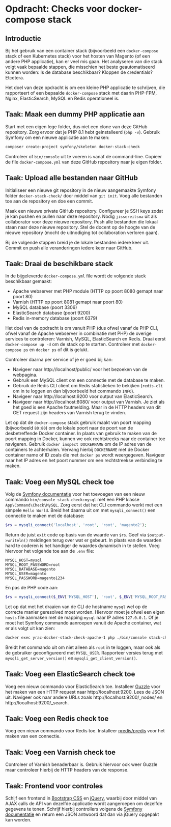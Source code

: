 # Opdracht: Checks voor docker-compose stack

## Introductie
Bij het gebruik van een container stack (bijvoorbeeld een `docker-compose` stack of een Kubernetes stack) voor het hosten van Magento (of een andere PHP applicatie), kan er veel mis gaan. Het analyseren van die stack volgt vaak bepaalde stappen, die misschien het beste geautomatiseerd kunnen worden: Is de database beschikbaar? Kloppen de credentials? Etcetera.

Het doel van deze opdracht is om een kleine PHP applicatie te schrijven, die rapporteert of een bepaalde `docker-compose` stack met daarin PHP-FPM, Nginx, ElasticSearch, MySQL en Redis operationeel is.

## Taak: Maak een dummy PHP applicatie aan
Start met een eigen lege folder, dus niet een clone van deze GitHub repository. Zorg ervoor dat je PHP 8.1 hebt geinstalleerd (`php -v`). Gebruik Symfony om een nieuwe applicatie aan te maken:

```bash
composer create-project symfony/skeleton docker-stack-check
```

Controleer of `bin/console` uit te voeren is vanaf de command-line. Copieer de file `docker-compose.yml` van deze GitHub repository naar je eigen folder.

## Taak: Upload alle bestanden naar GitHub
Initialiseer een nieuwe git repository in de nieuw aangemaakte Symfony folder `docker-stack-check/` door middel van `git init`. Voeg alle bestanden toe aan de repository en doe een commit.

Maak een nieuwe private GitHub repository. Configureer je SSH keys zodat je kan pushen en pullen naar deze repository. Nodig `jissereitsma` uit als collaborator voor deze nieuwe repository. Push alle bestanden die lokaal staan naar deze nieuwe repository. Stel de docent op de hoogte van de nieuwe repository (mocht de uitnodiging tot collaboration verloren gaan).

Bij de volgende stappen breid je de lokale bestanden iedere keer uit. Commit en push alle veranderingen iedere keer naar GitHub.

## Taak: Draai de beschikbare stack
In de bijgeleverde `docker-compose.yml` file wordt de volgende stack beschikbaar gemaakt:

- Apache webserver met PHP module (HTTP op poort 8080 gemapt naar poort 80)
- Varnish (HTTP op poort 8081 gemapt naar poort 80)
- MySQL database (poort 3306)
- ElasticSearch database (poort 9200)
- Redis in-memory database (poort 6379)

Het doel van de opdracht is om vanuit PHP (dus ofwel vanaf de PHP CLI, ofwel vanaf de Apache webserver in combinatie met PHP) de overige services te controleren: Varnish, MySQL, ElasticSearch en Redis. Draai eerst `docker-compose up -d` om de stack op te starten. Controleer met `docker-compose ps` en `docker ps` of dit is gelukt.

Controleer daarna per service of je er goed bij kan:

- Navigeer naar http://localhost/public/ voor het bezoeken van de webpagina.
- Gebruik een MySQL client om een connectie met de database te maken.
- Gebruik de Redis CLI client om Redis statistieken te bekijken (`redis-cli` om in te loggen en dan bijvoorbeeld het commando `INFO`).
- Navigeer naar http://localhost:9200 voor output van ElasticSearch.
- Navigeer naar http://localhost:8080/ voor output van Varnish. Je ziet als het goed is een Apache foutmelding. Maar in de HTTP headers van dit GET request zijn headers van Varnish terug te vinden.

Let op dat de `docker-compose` stack gebruik maakt van poort mapping (bijvoorbeeld `80:80`) om de lokale poort naar de poort van de desbetreffende Docker container. In plaats van gebruik te maken van de poort mapping in Docker, kunnen we ook rechtstreeks naar de container toe navigeren. Gebruik `docker inspect DOCKERNAME` om de IP adres van de containers te achterhalen. Vervang hierbij `DOCKERNAME` met de Docker container name of ID zoals die met `docker ps` wordt weergegeven. Navigeer naar het IP adres en het poort nummer om een rechtstreekse verbinding te maken.

## Taak: Voeg een MySQL check toe
Volg de [Symfony documentatie](https://symfony.com/doc/current/console.html#creating-a-command) voor het toevoegen van een nieuw commando `bin/console stack-check:mysql` met een PHP klasse `App\Command\Check\MySQL`. Zorg eerst dat het CLI commando werkt met een simpele `Hello World`. Breid het daarna uit om met `mysqli_connect()` een connectie te maken met de database:

```php
$rs = mysqli_connect('localhost', 'root', 'root', 'magento2');
```

Return de juist `exit` code op basis van de waarde van `$rs`. Geef via `$output->writeln()` meldingen terug over wat er gebeurt. In plaats van de waarden hard te coderen is het handiger de waardes dynamisch in te stellen. Voeg hiervoor het volgende toe aan de `.env` file:

```env
MYSQL_HOST=mysql
MYSQL_ROOT_PASSWORD=root
MYSQL_DATABASE=magento
MYSQL_USER=magento
MYSQL_PASSWORD=magento1234
```

En pas de PHP code aan:

```php
$rs = mysqli_connect($_ENV['MYSQL_HOST'], 'root', $_ENV['MYSQL_ROOT_PASSWORD'], $_ENV['MYSQL_DATABASE']);
```

Let op dat met het draaien van de CLI de hostname `mysql` wel op de correcte manier geresolved moet worden. Hiervoor moet je ofwel een eigen `hosts` file aanmaken met de mapping `mysql` naar IP adres `127.0.0.1`. Of je moet het Symfony commando aanroepen vanuit de Apache container, wat er als volgt uit kan zien:
```bash
docker exec yrac-docker-stack-check-apache-1 php ./bin/console stack-check:mysql
```

Breidt het commando uit om niet alleen als `root` in te loggen, maar ook als de gebruiker geconfigureerd met `MYSQL_USER`. Rapporteer versies terug met `mysqli_get_server_version()` en `mysqli_get_client_version()`.

## Taak: Voeg een ElasticSearch check toe
Voeg een nieuw commando voor ElasticSearch toe. Installeer [Guzzle](https://packagist.org/packages/guzzlehttp/guzzle) voor het maken van een HTTP request naar http://localhost:9200. Lees de JSON uit. Navigeer ook naar andere URLs zoals http://localhost:9200/_nodes/ en http://localhost:9200/_search. 

## Taak: Voeg een Redis check toe
Voeg een nieuw commando voor Redis toe. Installeer [predis/predis](https://packagist.org/packages/predis/predis) voor het maken van een connectie.

## Taak: Voeg een Varnish check toe
Controleer of Varnish benaderbaar is. Gebruik hiervoor ook weer Guzzle maar controleer hierbij de HTTP headers van de response.

## Taak: Frontend voor controles
Schijf een frontend in [Bootstrap CSS](https://getbootstrap.com/) en [jQuery](https://jquery.com/), waarbij door middel van AJAX calls de API van dezelfde applicatie wordt aangeroepen om dezelfde gegevens te tonen. Schrijf hierbij controllers volgens de [Symfony documentatie](https://symfony.com/doc/current/controller.html) en return een JSON antwoord dat dan via jQuery opgepakt kan worden.
